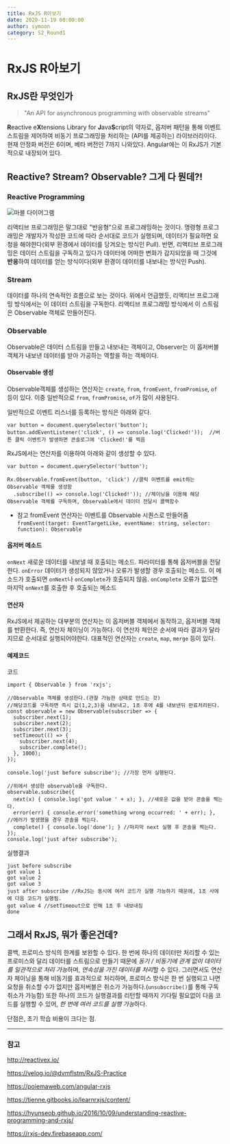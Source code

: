 ```yaml
---
title: RxJS R아보기
date: 2020-11-19 00:00:00
author: symoon
category: S2_Round1
---
```



# RxJS R아보기


## RxJS란 무엇인가

> "An API for asynchronous programming with observable streams"

**R**eactive e**X**tensions Library for **J**ava**S**cript의 약자로, 옵저버 패턴을 통해 이벤트 스트림을 제어하여 비동기 프로그래밍을 처리하는 (API를 제공하는) 라이브러리이다. 현재 안정화 버전은 6이며, 베타 버전인 7까지 나와있다. Angular에는 이 RxJS가 기본적으로 내장되어 있다.



## Reactive? Stream? Observable? 그게 다 뭔데?!

### Reactive Programming

![마블 다이어그램](http://reactivex.io/assets/operators/legend.png "이미지 출처: http://reactivex.io/documentation/ko/observable.html")

리액티브 프로그래밍은 말그대로 "반응형"으로 프로그래밍하는 것이다. 
명령형 프로그래밍은 개발자가 작성한 코드에 따라 순서대로 코드가 실행되며, 데이터가 필요하면 요청을 해야한다(외부 환경에서 데이터를 당겨오는 방식인 Pull). 반면, 리액티브 프로그래밍은 데이터 스트림을 구독하고 있다가 데이터에 어떠한 변화가 감지되었을 때 그것에 **반응**하여 데이터를 얻는 방식이다(외부 환경이 데이터를 내보내는 방식인 Push). 

### Stream
데이터를 하나의 연속적인 흐름으로 보는 것이다. 위에서 언급했듯, 리액티브 프로그래밍 방식에서는 이 데이터 스트림을 구독한다. 리액티브 프로그래밍 방식에서 이 스트림은 Observable 객체로 만들어진다.

### Observable
Observable은 데이터 스트림을 만들고 내보내는 객체이고, Observer는 이 옵저버블 객체가 내보낸 데이터를 받아 가공하는 역할을 하는 객체이다.

#### Observable 생성
Observable객체를 생성하는 연산자는 `create`, `from`, `fromEvent`, `fromPromise`, `of` 등이 있다. 
이중 일반적으로 `from`, `fromPromise`, `of`가 많이 사용된다. 

일반적으로 이벤트 리스너를 등록하는 방식은 아래와 같다.

    var button = document.querySelector('button');
    button.addEventListener('click', () => console.log('Clicked!'));  //버튼 클릭 이벤트가 발생하면 콘솔로그에 'Clicked!'를 찍음


RxJS에서는 연산자를 이용하여 아래와 같이 생성할 수 있다.

    var button = document.querySelector('button');
    
    Rx.Observable.fromEvent(button, 'click') //클릭 이벤트를 emit하는 Observable 객체를 생성함
      .subscribe(() => console.log('Clicked!')); //체이닝을 이용해 해당 Observable 객체를 구독하며, Observable에서 데이터 전달시 콜백함수 
      

* 참고
fromEvent 연산자는 이벤트를 Observable 시퀀스로 만들어줌
`fromEvent(target: EventTargetLike, eventName: string, selector: function): Observable`


#### 옵저버 메소드
`onNext` 새로운 데이터를 내보낼 때 호출되는 메소드. 파라미터를 통해 옵저버블을 전달한다.
`onError` 데이터가 생성되지 않았거나 오류가 발생할 경우 호출되는 메소드. 이 메소드가 호출되면 `onNext`나 `onComplete`가 호출되지 않음.
`onComplete` 오류가 없으면 마지막 `onNext`를 호출한 후 호출되는 메소드


#### 연산자
RxJS에서 제공하는 대부분의 연산자는 이 옵저버블 객체에서 동작하고, 옵저버블 객체를 반환한다. 즉, 연산자 체이닝이 가능하다. 이 연산자 체인은 순서에 따라 결과가 달라지므로 순서대로 실행되어야한다. 
대표적인 연산자는 `create`, `map`, `merge` 등이 있다. 


#### 예제코드
코드

    import { Observable } from 'rxjs';
 
    //Observable 객체를 생성한다.(관찰 가능한 상태로 만드는 것)
    //해당코드를 구독하면 즉시 값(1,2,3)을 내보내고, 1초 후에 4를 내보낸뒤 완료처리된다.
    const observable = new Observable(subscriber => {
      subscriber.next(1);
      subscriber.next(2);
      subscriber.next(3);
      setTimeout(() => {
        subscriber.next(4);
        subscriber.complete();
      }, 1000);
    });
 
    console.log('just before subscribe'); //가장 먼저 실행된다.
    
    //위에서 생성한 observable을 구독한다.
    observable.subscribe({
      next(x) { console.log('got value ' + x); }, //새로운 값을 받아 콘솔을 찍는다.
      error(err) { console.error('something wrong occurred: ' + err); }, //에러가 발생했을 경우 콘솔을 찍는다.
      complete() { console.log('done'); } //마지막 next 실행 후 콘솔을 찍는다.
    });
    console.log('just after subscribe'); 

실행결과

    just before subscribe
    got value 1
    got value 2
    got value 3
    just after subscribe //RxJS는 동시에 여러 코드가 실행 가능하기 때문에, 1초 사에에 다음 코드가 실행됨.
    got value 4 //setTimeout으로 인해 1초 후 내보내짐
    done 


## 그래서 RxJS, 뭐가 좋은건데?
콜백, 프로미스 방식의 한계를 보완할 수 있다. 한 번에 하나의 데이터만 처리할 수 있는 프로미스와 달리 데이터를 스트림으로 만들기 때문에 *동기 / 비동기에 관계 없이 데이터를 일관적으로 처리 가능*하며, *연속성을 가진 데이터를 처리*할 수 있다. 그러면서도 연산자 체이닝을 통해 비동기를 효과적으로 처리하며, 프로미스 방식은 한 번 실행되고 나면 요청을 취소할 수가 없지만 옵저버블은 취소가 가능하다.(`unsubscribe()`를 통해 구독 취소가 가능함)
또한 하나의 코드가 실행결과를 리턴할 때까지 기다릴 필요없이 다음 코드를 실행할 수 있어, *한 번에 여러 코드를 실행 가능*하다.

단점은, 초기 학습 비용이 크다는 점.

---
### 참고

http://reactivex.io/

https://velog.io/@dvmflstm/RxJS-Practice

https://poiemaweb.com/angular-rxjs

https://tienne.gitbooks.io/learnrxjs/content/

https://hyunseob.github.io/2016/10/09/understanding-reactive-programming-and-rxjs/

https://rxjs-dev.firebaseapp.com/
